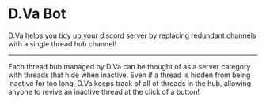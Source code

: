# D\.Va Bot
D\.Va helps you tidy up your discord server by replacing redundant channels with a single thread hub channel!

---

Each thread hub managed by D\.Va can be thought of as a server category with threads that hide when inactive. Even if a thread is hidden from being inactive for too long, D\.Va keeps track of all of threads in the hub, allowing anyone to revive an inactive thread at the click of a button!
